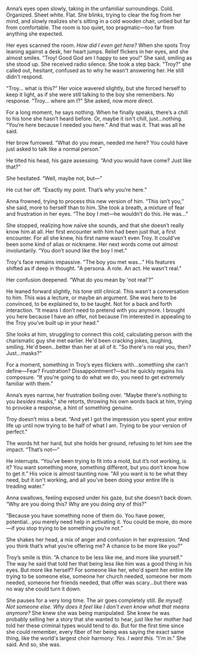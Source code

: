Anna’s eyes open slowly, taking in the unfamiliar surroundings. Cold. Organized. Sheet white. Flat. She blinks, trying to clear the fog from her mind, and slowly realizes she's sitting in a cold wooden chair, untied but far from comfortable. The room is too quiet, too pragmatic—too far from anything she expected.

Her eyes scanned the room.
*How did I even get here?*
When she spots Troy leaning against a desk, her heart jumps. Relief flickers in her eyes, and she almost smiles.
"Troy! Good God am I happy to see you!" She said, smiling as she stood up.
She received radio silence. She took a step back.
"Troy?" she called out, hesitant, confused as to why he wasn't answering her.
He still didn't respond.

“Troy… what is this?” Her voice wavered slightly, but she forced herself to keep it light, as if she were still talking to the boy she remembers.
No response.
"Troy... where am I?" She asked, now more direct.

For a long moment, he says nothing. When he finally speaks, there’s a chill to his tone she hasn’t heard before. Or, maybe it isn't chill, just...nothing. “You’re here because I needed you here.”
And that was it. That was all he said.

Her brow furrowed. “What do you mean, needed me here? You could have just asked to talk like a normal person.”

He tilted his head, his gaze assessing. “And you would have come? Just like that?”

She hesitated. “Well, maybe not, but—”

He cut her off. “Exactly my point. That’s why you’re here.”

Anna frowned, trying to process this new version of him. “This isn’t you,” she said, more to herself than to him. She took a breath, a mixture of fear and frustration in her eyes. “The boy I met—he wouldn’t do this. He was...”

She stopped, realizing how naïve she sounds, and that she doesn’t really know him at all. Her first encounter with him had been just that, a first encounter. For all she knew, his first name wasn't even Troy. It could've been some kind of alias or nickname. Her next words come out almost involuntarily. “You don’t sound like the boy I met.”

Troy's face remains impassive. "The boy you met was..." His features shifted as if deep in thought. "A persona. A role. An act. He wasn't real."

Her confusion deepened. “What do you mean by 'not real'?”

He leaned forward slightly, his tone still clinical. This wasn't a conversation to him. This was a lecture, or maybe an argument. She was here to be convinced, to be explained to, to be taught. Not for a back and forth interaction. 
“It means I don’t need to pretend with you anymore. I brought you here because I have an offer, not because I’m interested in appealing to the Troy you’ve built up in your head.”

She looks at him, struggling to connect this cold, calculating person with the charismatic guy she met earlier. He'd been cracking jokes, laughing, smiling. He'd been...better than her at all of it. "So there's no real you, then? Just...masks?"

For a moment, something in Troy’s eyes flickers with...something she can't define—Fear? Frustration? Dissappointment?—but he quickly regains his composure. “If you're going to do what we do, you need to get extremely familiar with them.”

Anna’s eyes narrow, her frustration boiling over. “Maybe there's nothing to you *besides* masks,” she retorts, throwing his own words back at him, trying to provoke a response, a hint of something genuine.

Troy doesn’t miss a beat. “And yet I got the impression you spent your entire life up until now trying to be half of what I am. Trying to be your version of perfect.”

The words hit her hard, but she holds her ground, refusing to let him see the impact. “That’s not—”

He interrupts. “You’ve been trying to fit into a mold, but it’s not working, is it? You want something more, something different, but you don’t know how to get it.” His voice is almost taunting now. "All you want is to be what they need, but it isn't working, and all you've been doing your entire life is treading water."

Anna swallows, feeling exposed under his gaze, but she doesn’t back down. “Why are you doing this? Why are you doing *any* of this?”

“Because you have something none of them do. You have power, potential...you merely need help in activating it. You could be more, do more—if you stop trying to be something you’re not.”

She shakes her head, a mix of anger and confusion in her expression. “And you think that’s what you’re offering me? A chance to be more like you?”

Troy’s smile is thin. “A chance to be less like me, and more like yourself.”
The way he said that told her that being less like him was a good thing in his eyes. But more like herself? 
For someone like her, who'd spent her entire life trying to be someone else, someone her church needed, someone her mom needed, someone her friends needed, that offer was scary...but there was no way she could turn it down.

She pauses for a very long time. The air goes completely still. 
*Be myself. Not someone else.*
*Why does it feel like I don't even know what that means anymore?*
She knew she was being manipulated. She knew he was probably selling her a story that she wanted to hear, just like her mother had told her these criminal types would tend to do. 
But for the first time since she could remember, every fiber of her being was saying the exact same thing, like the world's largest choir harmony: *Yes. I want this.*
"I'm in." She said. 
And so, she was.
